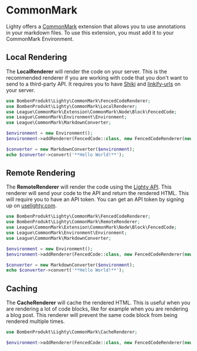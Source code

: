 # CommonMark

Lighty offers a [CommonMark](https://commonmark.thephpleague.com/) extension
that allows you to use annotations in your markdown files. To use this
extension, you must add it to your CommonMark Environment.

## Local Rendering

The **LocalRenderer** will render the code on your server. This is the
recommended renderer if you are working with code that you don't want to send to
a third-party API. It requires you to have [Shiki](https://shiki.matsu.io/) and
[linkify-urls](https://github.com/sindresorhus/linkify-urls) on your server.

```php
use BombenProdukt\Lighty\CommonMark\FencedCodeRenderer;
use BombenProdukt\Lighty\CommonMark\LocalRenderer;
use League\CommonMark\Extension\CommonMark\Node\Block\FencedCode;
use League\CommonMark\Environment\Environment;
use League\CommonMark\MarkdownConverter;

$environment = new Environment();
$environment->addRenderer(FencedCode::class, new FencedCodeRenderer(new LocalRenderer()));

$converter = new MarkdownConverter($environment);
echo $converter->convert('**Hello World!**');
```

## Remote Rendering

The **RemoteRenderer** will render the code using the
[Lighty API](https://uselighty.com/api). This renderer will send your code to
the API and return the rendered HTML. This will require you to have an API
token. You can get an API token by signing up on
[uselighty.com](https://uselighty.com/register).

```php
use BombenProdukt\Lighty\CommonMark\FencedCodeRenderer;
use BombenProdukt\Lighty\CommonMark\RemoteRenderer;
use League\CommonMark\Extension\CommonMark\Node\Block\FencedCode;
use League\CommonMark\Environment\Environment;
use League\CommonMark\MarkdownConverter;

$environment = new Environment();
$environment->addRenderer(FencedCode::class, new FencedCodeRenderer(new RemoteRenderer('YOUR_API_TOKEN')));

$converter = new MarkdownConverter($environment);
echo $converter->convert('**Hello World!**');
```

## Caching

The **CacheRenderer** will cache the rendered HTML. This is useful when you are
rendering a lot of code blocks, like for example when you are rendering a blog
post. This renderer will prevent the same code block from being rendered
multiple times.

```php
use BombenProdukt\Lighty\CommonMark\CacheRenderer;

$environment->addRenderer(FencedCode::class, new FencedCodeRenderer(new CacheRenderer(new RemoteRenderer('YOUR_API_TOKEN'))));
```
